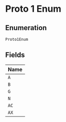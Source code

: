 
# Proto 1 Enum

## Enumeration

`Proto1Enum`

## Fields

| Name |
|  --- |
| `A` |
| `B` |
| `G` |
| `N` |
| `AC` |
| `AX` |


